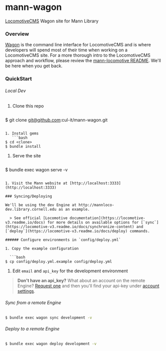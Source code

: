 # mann-wagon
[LocomotiveCMS](http://locomotivecms.com) Wagon site for Mann Library

### Overview

[Wagon](http://github.com/locomotivecms/wagon) is the command line interface for LocomotiveCMS and is where developers will spend most of their time when working on a LocomotiveCMS site. For a more thorough intro to the LocomotiveCMS approach and workflow, please review the [mann-locomotive README](http://github.com/cul-it/mann-locomotive#overview). We'll be here when you get back.

### QuickStart

###### Local Dev

1. Clone this repo
    ```bash
$ git clone git@github.com:cul-it/mann-wagon.git
```

1. Install gems
   ```bash
$ cd <clone>
$ bundle install
```

1. Serve the site
   ```bash
$ bundle exec wagon serve -v
```

1. Visit the Mann website at [http://localhost:3333](http://localhost:3333)

### Syncing/Deploying

We'll be using the dev Engine at http://mannloco-dev.library.cornell.edu as an example.

  > See official [Locomotive documentation](https://locomotive-v3.readme.io/docs) for more details on available options for [`sync`](https://locomotive-v3.readme.io/docs/synchronize-content) and [`deploy`](https://locomotive-v3.readme.io/docs/deploy) commands.

###### Configure environments in `config/deploy.yml`

1. Copy the example configuration

  ```bash
$ cp config/deploy.yml.example config/deploy.yml
```

1. Edit `email` and `api_key` for the development environment

  > **Don't have an api_key?** What about an account on the remote Engine? [Request one](http://mannloco-dev.library.cornell.edu/locomotive/sign_up) and then you'll find your api-key under [account settings](http://mannloco-dev.library.cornell.edu/locomotive/my_account/edit?_location=%2Flocomotive%2Fsites#api).

###### Sync from a remote Engine

```bash
$ bundle exec wagon sync development -v
```

###### Deploy to a remote Engine

```bash
$ bundle exec wagon deploy development -v
```
